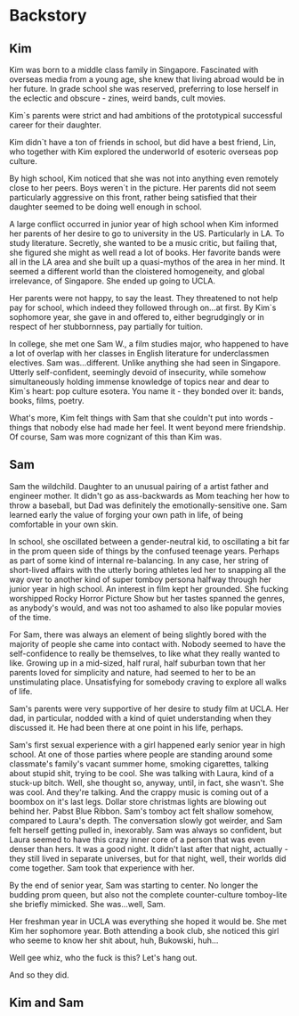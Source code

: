 # Backstory

## Kim
Kim was born to a middle class family in Singapore. Fascinated with overseas media from a young age, she knew that living abroad would be in her future. In grade school she was reserved, preferring to lose herself in the eclectic and obscure - zines, weird bands, cult movies.

 Kim`s parents were strict and had ambitions of the prototypical successful career for their daughter.

Kim didn`t have a ton of friends in school, but did have a best friend, Lin, who together with Kim explored the underworld of esoteric overseas pop culture.

By high school, Kim noticed that she was not into anything even remotely close to her peers. Boys weren`t in the picture. Her parents did not seem particularly aggressive on this front, rather being satisfied that their daughter seemed to be doing well enough in school.

A large conflict occurred in junior year of high school when Kim informed her parents of her desire to go to university in the US. Particularly in LA. To study literature. Secretly, she wanted to be a music critic, but failing that, she figured she might as well read a lot of books. Her favorite bands were all in the LA area and she built up a quasi-mythos of the area in her mind. It seemed a different world than the cloistered homogeneity, and global irrelevance, of Singapore. She ended up going to UCLA.

Her parents were not happy, to say the least. They threatened to not help pay for school, which indeed they followed through on...at first. By Kim`s sophomore year, she gave in and offered to, either begrudgingly or in respect of her stubbornness, pay partially for tuition.

In college, she met one Sam W., a film studies major, who happened to have a lot of overlap with her classes in English literature for underclassmen electives. Sam was...different. Unlike anything she had seen in Singapore. Utterly self-confident, seemingly devoid of insecurity, while somehow simultaneously holding immense knowledge of topics near and dear to Kim`s heart: pop culture esotera. You name it - they bonded over it: bands, books, films, poetry.

What's more, Kim felt things with Sam that she couldn't put into words - things that nobody else had made her feel. It went beyond mere friendship. Of course, Sam was more cognizant of this than Kim was.

## Sam
Sam the wildchild. Daughter to an unusual pairing of a artist father and engineer mother. It didn't go as ass-backwards as Mom teaching her how to throw a baseball, but Dad was definitely the emotionally-sensitive one. Sam learned early the value of forging your own path in life, of being comfortable in your own skin.

In school, she oscillated between a gender-neutral kid, to oscillating a bit far in the prom queen side of things by the confused teenage years. Perhaps as part of some kind of internal re-balancing. In any case, her string of short-lived affairs with the utterly boring athletes led her to snapping all the way over to another kind of super tomboy persona halfway through her junior year in high school. An interest in film kept her grounded. She fucking worshipped Rocky Horror Picture Show but her tastes spanned the genres, as anybody's would, and was not too ashamed to also like popular movies of the time.

For Sam, there was always an element of being slightly bored with the majority of people she came into contact with. Nobody seemed to have the self-confidence to really be themselves, to like what they really wanted to like. Growing up in a mid-sized, half rural, half suburban town that her parents loved for simplicity and nature, had seemed to her to be an unstimulating place. Unsatisfying for somebody craving to explore all walks of life.

Sam's parents were very supportive of her desire to study film at UCLA. Her dad, in particular, nodded with a kind of quiet understanding when they discussed it. He had been there at one point in his life, perhaps.

Sam's first sexual experience with a girl happened early senior year in high school. At one of those parties where people are standing around some classmate's family's vacant summer home, smoking cigarettes, talking about stupid shit, trying to be cool. She was talking with Laura, kind of a stuck-up bitch. Well, she thought so, anyway, until, in fact, she wasn't. She was cool. And they're talking. And the crappy music is coming out of a boombox on it's last legs. Dollar store christmas lights are blowing out behind her. Pabst Blue Ribbon. Sam's tomboy act felt shallow somehow, compared to Laura's depth. The conversation slowly got weirder, and Sam felt herself getting pulled in, inexorably. Sam was always so confident, but Laura seemed to have this crazy inner core of a person that was even denser than hers. It was a good night. It didn't last after that night, actually - they still lived in separate universes, but for that night, well, their worlds did come together. Sam took that experience with her.

By the end of senior year, Sam was starting to center. No longer the budding prom queen, but also not the complete counter-culture tomboy-lite she briefly mimicked. She was...well, Sam.

Her freshman year in UCLA was everything she hoped it would be. She met Kim her sophomore year. Both attending a book club, she noticed this girl who seeme to know her shit about, huh, Bukowski, huh...

Well gee whiz, who the fuck is this? Let's hang out.

And so they did.

## Kim and Sam
